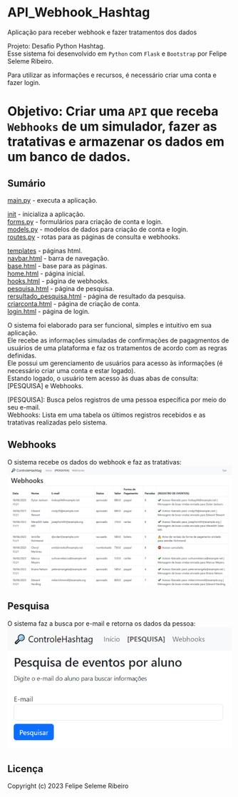 # API_Webhook_Hashtag
Aplicação para receber webhook e fazer tratamentos dos dados  
  
Projeto: Desafio Python Hashtag.  
Esse sistema foi desenvolvido em `Python` com `Flask` e `Bootstrap` por Felipe Seleme Ribeiro.  
  
 
Para utilizar as informações e recursos, é necessário criar uma conta e fazer login.  
  
  
# Objetivo: Criar uma `API` que receba `Webhooks` de um simulador, fazer as tratativas e armazenar os dados em um banco de dados.  
  
  ## Sumário
  [main.py](main.py) - executa a aplicação.
  
  [init](flaskwebsite/__init__.py) - inicializa a aplicação.  
  [forms.py](flaskwebsite/forms.py) - formulários para criação de conta e login.  
  [models.py](flaskwebsite/models.py) - modelos de dados para criação de conta e login.  
  [routes.py](flaskwebsite/routes.py) - rotas para as páginas de consulta e webhooks.  
    
  [templates](flaskwebsite/templates) - páginas html.  
  [navbar.html](flaskwebsite/templates/navbar.html) - barra de navegação.  
  [base.html](flaskwebsite/templates/base.html) - base para as páginas.  
  [home.html](flaskwebsite/templates/home.html) - página inicial.  
  [hooks.html](flaskwebsite/templates/hooks.html) - página de webhooks.  
  [pesquisa.html](flaskwebsite/templates/pesquisa.html) - página de pesquisa.  
  [rersultado_pesquisa.html](flaskwebsite/templates/resultado_pesquisa.html) - página de resultado da pesquisa.  
  [criarconta.html](flaskwebsite/templates/criarconta.html) - página de criação de conta.  
  [login.html](flaskwebsite/templates/login.html) - página de login.  

  
O sistema foi elaborado para ser funcional, simples e intuitivo em sua aplicação.  
Ele recebe as informações simuladas de confirmações de pagagmentos de usuários de uma plataforma e faz os tratamentos de acordo com as regras definidas.  
Ele possui um gerenciamento de usuários para acesso às informações (é necessário criar uma conta e estar logado).  
Estando logado, o usuário tem acesso às duas abas de consulta: [PESQUISA] e Webhooks.  
  
[PESQUISA]: Busca pelos registros de uma pessoa específica por meio do seu e-mail.  
Webhooks: Lista em uma tabela os últimos registros recebidos e as tratativas realizadas pelo sistema.  

## Webhooks  
O sistema recebe os dados do webhook e faz as tratativas:  
  ![webhooks](flaskwebsite/prints/webhooks.png)  
  
## Pesquisa
O sistema faz a busca por e-mail e retorna os dados da pessoa:  
  ![pesquisa](flaskwebsite/prints/pesquisa.png)
  
## Licença
Copyright (c) 2023 Felipe Seleme Ribeiro